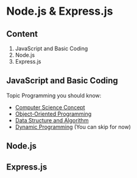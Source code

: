 # Node.js & Express.js

## Content
1. JavaScript and Basic Coding
2. Node.js
3. Express.js

## JavaScript and Basic Coding

Topic Programming you should know:
- [Computer Science Concept]()
- [Object-Oriented Programming]()
- [Data Structure and Algorithm]()
- [Dynamic Programming]() (You can skip for now)

## Node.js


## Express.js